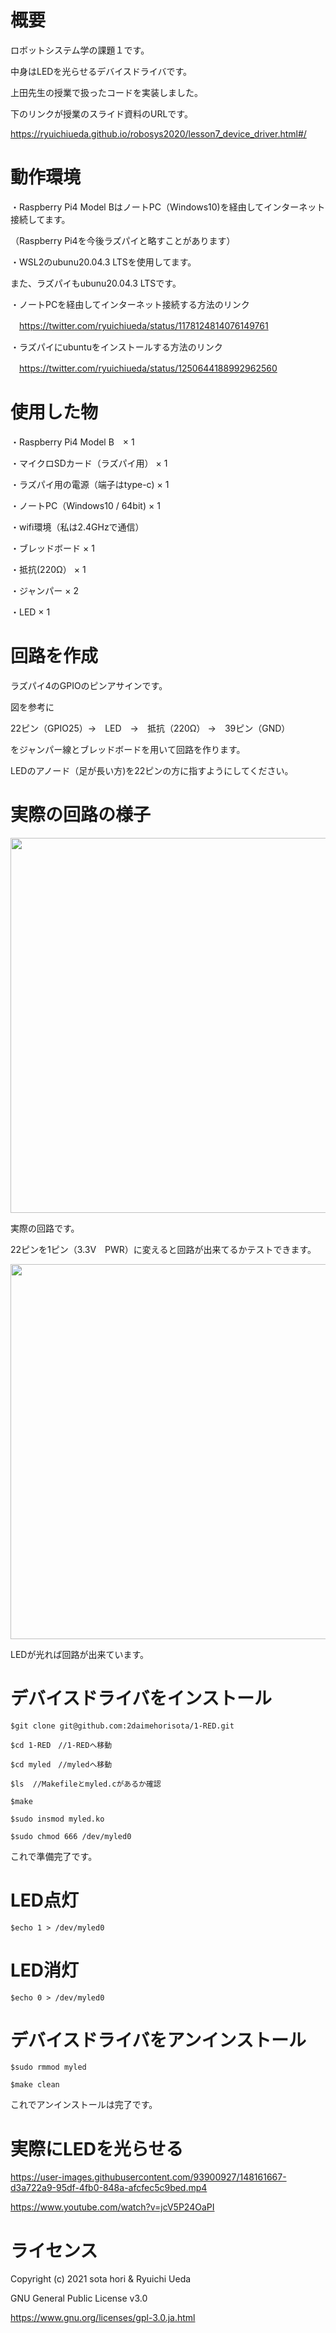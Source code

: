 # 概要
ロボットシステム学の課題１です。　

中身はLEDを光らせるデバイスドライバです。

上田先生の授業で扱ったコードを実装しました。



下のリンクが授業のスライド資料のURLです。

https://ryuichiueda.github.io/robosys2020/lesson7_device_driver.html#/



# 動作環境
・Raspberry Pi4 Model BはノートPC（Windows10)を経由してインターネット接続してます。

（Raspberry Pi4を今後ラズパイと略すことがあります）

・WSL2のubunu20.04.3 LTSを使用してます。

また、ラズパイもubunu20.04.3 LTSです。




・ノートPCを経由してインターネット接続する方法のリンク

　https://twitter.com/ryuichiueda/status/1178124814076149761


・ラズパイにubuntuをインストールする方法のリンク

　https://twitter.com/ryuichiueda/status/1250644188992962560


# 使用した物
・Raspberry Pi4 Model B　× 1

・マイクロSDカード（ラズパイ用） × 1

・ラズパイ用の電源（端子はtype-c) × 1

・ノートPC（Windows10 / 64bit) × 1

・wifi環境（私は2.4GHzで通信）

・ブレッドボード × 1

・抵抗(220Ω） × 1

・ジャンパー × 2

・LED × 1


# 回路を作成
ラズパイ4のGPIOのピンアサインです。



図を参考に

22ピン（GPIO25）→　LED　→　抵抗（220Ω） →　39ピン（GND）

をジャンパー線とブレッドボードを用いて回路を作ります。

LEDのアノード（足が長い方)を22ピンの方に指すようにしてください。



# 実際の回路の様子
<img src="https://user-images.githubusercontent.com/93900927/148147915-54790d3e-b307-44dc-bcaf-dc47ea65cf30.jpg" width="600px">


実際の回路です。

22ピンを1ピン（3.3V　PWR）に変えると回路が出来てるかテストできます。

<img src="https://user-images.githubusercontent.com/93900927/148147926-fa443a37-35db-4ebc-9f90-83efd19ad422.jpg" width="600px">


LEDが光れば回路が出来ています。

# デバイスドライバをインストール

    $git clone git@github.com:2daimehorisota/1-RED.git

    $cd 1-RED　//1-REDへ移動
    
    $cd myled　//myledへ移動

    $ls  //Makefileとmyled.cがあるか確認
    
    $make
    
    $sudo insmod myled.ko
    
    $sudo chmod 666 /dev/myled0

これで準備完了です。
# LED点灯
    $echo 1 > /dev/myled0

# LED消灯
    $echo 0 > /dev/myled0

# デバイスドライバをアンインストール
    $sudo rmmod myled

    $make clean

これでアンインストールは完了です。

# 実際にLEDを光らせる



https://user-images.githubusercontent.com/93900927/148161667-d3a722a9-95df-4fb0-848a-afcfec5c9bed.mp4

https://www.youtube.com/watch?v=jcV5P24OaPI


# ライセンス
Copyright (c) 2021 sota hori & Ryuichi Ueda

GNU General Public License v3.0

https://www.gnu.org/licenses/gpl-3.0.ja.html
